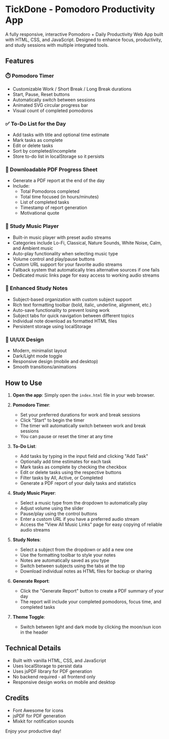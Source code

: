 # TickDone - Pomodoro Productivity App

A fully responsive, interactive Pomodoro + Daily Productivity Web App built with HTML, CSS, and JavaScript. Designed to enhance focus, productivity, and study sessions with multiple integrated tools.

## Features

### ⏱️ Pomodoro Timer
- Customizable Work / Short Break / Long Break durations
- Start, Pause, Reset buttons
- Automatically switch between sessions
- Animated SVG circular progress bar
- Visual count of completed pomodoros

### ✅ To-Do List for the Day
- Add tasks with title and optional time estimate
- Mark tasks as complete
- Edit or delete tasks
- Sort by completed/incomplete
- Store to-do list in localStorage so it persists

### 📄 Downloadable PDF Progress Sheet
- Generate a PDF report at the end of the day
- Include:
  - Total Pomodoros completed
  - Total time focused (in hours/minutes)
  - List of completed tasks
  - Timestamp of report generation
  - Motivational quote

### 🎵 Study Music Player
- Built-in music player with preset audio streams
- Categories include Lo-Fi, Classical, Nature Sounds, White Noise, Calm, and Ambient music
- Auto-play functionality when selecting music type
- Volume control and play/pause buttons
- Custom URL support for your favorite audio streams
- Fallback system that automatically tries alternative sources if one fails
- Dedicated music links page for easy access to working audio streams

### 📝 Enhanced Study Notes
- Subject-based organization with custom subject support
- Rich text formatting toolbar (bold, italic, underline, alignment, etc.)
- Auto-save functionality to prevent losing work
- Subject tabs for quick navigation between different topics
- Individual note download as formatted HTML files
- Persistent storage using localStorage

### 🎨 UI/UX Design
- Modern, minimalist layout
- Dark/Light mode toggle
- Responsive design (mobile and desktop)
- Smooth transitions/animations

## How to Use

1. **Open the app**: Simply open the `index.html` file in your web browser.

2. **Pomodoro Timer**:
   - Set your preferred durations for work and break sessions
   - Click "Start" to begin the timer
   - The timer will automatically switch between work and break sessions
   - You can pause or reset the timer at any time

3. **To-Do List**:
   - Add tasks by typing in the input field and clicking "Add Task"
   - Optionally add time estimates for each task
   - Mark tasks as complete by checking the checkbox
   - Edit or delete tasks using the respective buttons
   - Filter tasks by All, Active, or Completed
   - Generate a PDF report of your daily tasks and statistics

4. **Study Music Player**:
   - Select a music type from the dropdown to automatically play
   - Adjust volume using the slider
   - Pause/play using the control buttons
   - Enter a custom URL if you have a preferred audio stream
   - Access the "View All Music Links" page for easy copying of reliable audio streams

5. **Study Notes**:
   - Select a subject from the dropdown or add a new one
   - Use the formatting toolbar to style your notes
   - Notes are automatically saved as you type
   - Switch between subjects using the tabs at the top
   - Download individual notes as HTML files for backup or sharing

6. **Generate Report**:
   - Click the "Generate Report" button to create a PDF summary of your day
   - The report will include your completed pomodoros, focus time, and completed tasks

5. **Theme Toggle**:
   - Switch between light and dark mode by clicking the moon/sun icon in the header

## Technical Details

- Built with vanilla HTML, CSS, and JavaScript
- Uses localStorage to persist data
- Uses jsPDF library for PDF generation
- No backend required - all frontend only
- Responsive design works on mobile and desktop

## Credits

- Font Awesome for icons
- jsPDF for PDF generation
- Mixkit for notification sounds

Enjoy your productive day!
